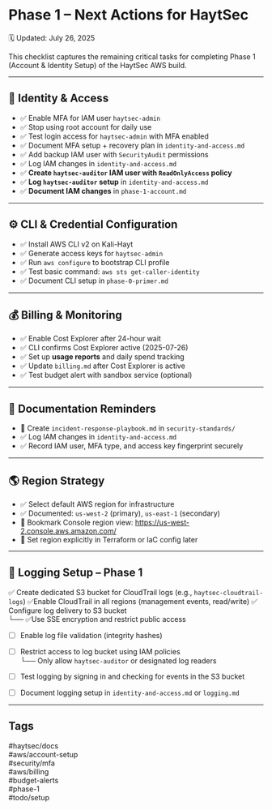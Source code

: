 # Phase 1 – Next Actions for HaytSec
🗓️ Updated: July 26, 2025

This checklist captures the remaining critical tasks for completing Phase 1 (Account & Identity Setup) of the HaytSec AWS build.

---

## 🔐 Identity & Access

- ✅ Enable MFA for IAM user `haytsec-admin`
- ✅ Stop using root account for daily use
- ✅ Test login access for `haytsec-admin` with MFA enabled
- ✅ Document MFA setup + recovery plan in `identity-and-access.md`
- ✅ Add backup IAM user with `SecurityAudit` permissions
- ✅ Log IAM changes in `identity-and-access.md`
- ✅ **Create `haytsec-auditor` IAM user with `ReadOnlyAccess` policy**
- ✅ **Log `haytsec-auditor` setup** in `identity-and-access.md`
- ✅ **Document IAM changes** in `phase-1-account.md`
---

## ⚙️ CLI & Credential Configuration

- ✅ Install AWS CLI v2 on Kali-Hayt
- ✅ Generate access keys for `haytsec-admin`
- ✅ Run `aws configure` to bootstrap CLI profile
- ✅ Test basic command: `aws sts get-caller-identity`
- ✅ Document CLI setup in `phase-0-primer.md`

---

## 💰 Billing & Monitoring

- ✅ Enable Cost Explorer after 24-hour wait
- ✅ CLI confirms Cost Explorer active (2025-07-26)
- ✅ Set up **usage reports** and daily spend tracking
- ✅ Update `billing.md` after Cost Explorer is active
- ✅ Test budget alert with sandbox service (optional)

---
## 📝 Documentation Reminders

- 🔲 Create `incident-response-playbook.md` in `security-standards/`
- ✅ Log IAM changes in `identity-and-access.md`
- ✅ Record IAM user, MFA type, and access key fingerprint securely

---

## 🌎 Region Strategy

- ✅ Select default AWS region for infrastructure
- ✅ Documented: `us-west-2` (primary), `us-east-1` (secondary)
- 🔲 Bookmark Console region view: https://us-west-2.console.aws.amazon.com/
- 🔲 Set region explicitly in Terraform or IaC config later

---
## 📜 Logging Setup – Phase 1

✅ Create dedicated S3 bucket for CloudTrail logs (e.g., `haytsec-cloudtrail-logs`)
✅Enable CloudTrail in all regions (management events, read/write)
✅ Configure log delivery to S3 bucket  
  └── ✅Use SSE encryption and restrict public access
- [ ] Enable log file validation (integrity hashes)
- [ ] Restrict access to log bucket using IAM policies  
  └── Only allow `haytsec-auditor` or designated log readers
- [ ] Test logging by signing in and checking for events in the S3 bucket
- [ ] Document logging setup in `identity-and-access.md` or `logging.md`


---
## Tags

#haytsec/docs  
#aws/account-setup  
#security/mfa  
#aws/billing  
#budget-alerts  
#phase-1  
#todo/setup

